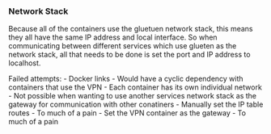 ### Network Stack

Because all of the containers use the gluetuen network stack, this means they all have the same IP address and local interface. So when communicating between different services which use glueten as the network stack, all that needs to be done is set the port and IP address to localhost.

Failed attempts:
    - Docker links 
        - Would have a cyclic dependency with containers that use the VPN
    - Each container has its own individual network
        - Not possible when wanting to use another services network stack as the gateway for communication with other conatiners
    - Manually set the IP table routes
        - To much of a pain
    - Set the VPN container as the gateway
        - To much of a pain
